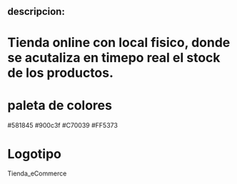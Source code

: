 ## descripcion:

# Tienda online con local fisico, donde se acutaliza en timepo real el stock de los productos.

# paleta de colores 

#581845
#900c3f
#C70039
#FF5373

# Logotipo

Tienda_eCommerce